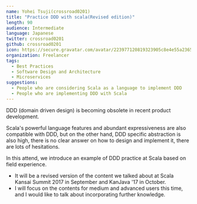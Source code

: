 ```yaml
---
name: Yohei Tsuji(crossroad0201)
title: "Practice DDD with scala(Revised edition)"
length: 90
audience: Intermediate
language: Japanese
twitter: crossroad0201
github: crossroad0201
icon: https://secure.gravatar.com/avatar/223977120819323905c8e4e55a2365ed?s=256
organization: Freelancer
tags:
  - Best Practices
  - Software Design and Architecture
  - Microservices
suggestions:
  - People who are considering Scala as a language to implement DDD
  - People who are implementing DDD with Scala
---
```

DDD (domain driven design) is becoming obsolete in recent product development.

Scala's powerful language features and abundant expressiveness are also compatible with DDD, but on the other
hand, DDD specific abstraction is also high, there is no clear answer on how to design and implement it, there
are lots of hesitations.

In this attend, we introduce an example of DDD practice at Scala based on field experience.

* It will be a revised version of the content we talked about at Scala Kansai Summit 2017 in September and
KanJava '17 in October.
* I will focus on the contents for medium and advanced users this time, and I would like to talk about
incorporating further knowledge.
